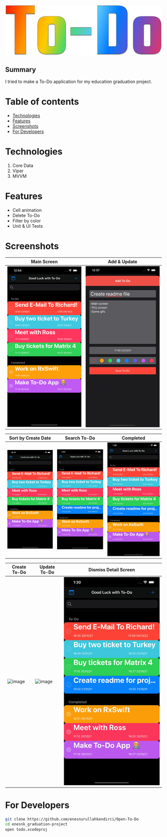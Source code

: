 ![image](https://github.com/116-iOS-Bootcamp-QNB-Finansbank/enesnk_graduation-project/blob/main/readme%20files/logo/To-Do-2.png)

## Summary
I tried to make a To-Do application for my education graduation project.

Table of contents
=================

<!--ts-->
   * [Technologies](#technologies)
   * [Features](#features)
   * [Screenshots](#screenshots)
   * [For Developers](#for-developers)
<!--te-->

Technologies
============
1. Core Data
2. Viper
3. MVVM

Features
========
+ Cell animation
+ Delete To-Do
+ Filter by color
+ Unit & UI Tests

Screenshots
===========
| Main Screen | Add & Update |
| ----------- | ------------ |
| ![image](https://github.com/enesnurullahkendirci/Open-To-Do/blob/main/readme%20files/Main-Screen.png) | ![image](https://github.com/enesnurullahkendirci/Open-To-Do/blob/main/readme%20files/Edit-Add-screen.png) |

| Sort by Create Date | Search To-Do | Completed |
| ------------------- | ------------ | --------- |
| ![image](https://github.com/enesnurullahkendirci/Open-To-Do/blob/main/readme%20files/sort-by-date.gif)  | ![image](https://github.com/enesnurullahkendirci/Open-To-Do/blob/main/readme%20files/search-todo.gif) |  ![image](https://github.com/enesnurullahkendirci/Open-To-Do/blob/main/readme%20files/update-complete.gif) |

| Create To-Do | Update To-Do | Dismiss Detail Screen |
| ------------ | ------------ | --------------------- |
| ![image](https://github.com/enesnurullahkendirci/Open-To-Do/blob/main/readme%20files/create-todo.gif) | ![image](https://github.com/enesnurullahkendirci/Open-To-Do/blob/main/readme%20files/update-todo.gif) | ![image](https://github.com/enesnurullahkendirci/Open-To-Do/blob/main/readme%20files/dismiss.gif) |

For Developers
==============
```bash 
git clone https://github.com/enesnurullahkendirci/Open-To-Do
cd enesnk_graduation-project
open todo.xcodeproj
```
